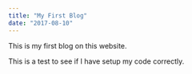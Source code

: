 ```yaml
---
title: "My First Blog"
date: "2017-08-10"
---
```


This is my first blog on this website. 

This is a test to see if I have setup my code correctly.
